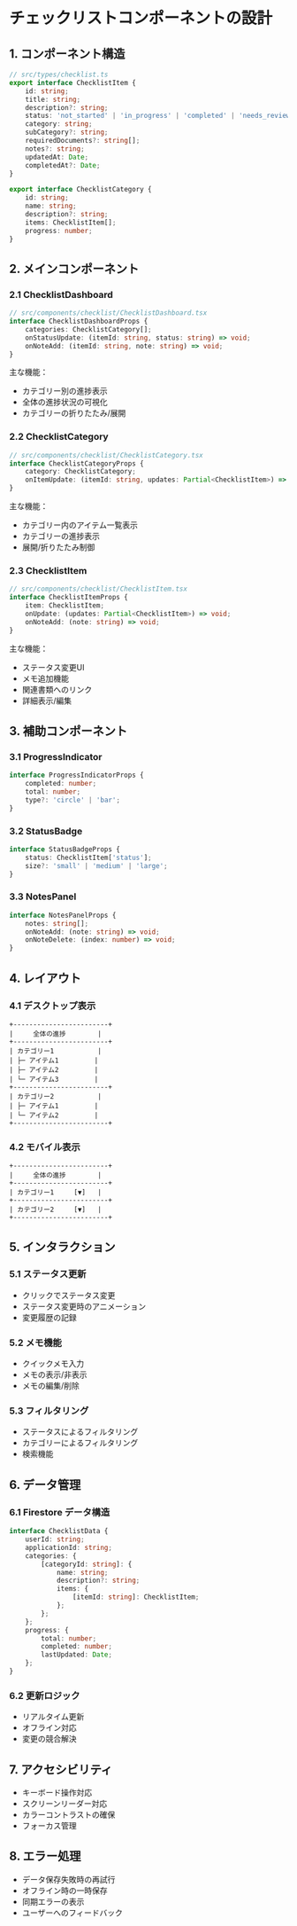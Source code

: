 # チェックリストコンポーネントの設計

## 1. コンポーネント構造

```typescript
// src/types/checklist.ts
export interface ChecklistItem {
    id: string;
    title: string;
    description?: string;
    status: 'not_started' | 'in_progress' | 'completed' | 'needs_review';
    category: string;
    subCategory?: string;
    requiredDocuments?: string[];
    notes?: string;
    updatedAt: Date;
    completedAt?: Date;
}

export interface ChecklistCategory {
    id: string;
    name: string;
    description?: string;
    items: ChecklistItem[];
    progress: number;
}
```

## 2. メインコンポーネント

### 2.1 ChecklistDashboard
```typescript
// src/components/checklist/ChecklistDashboard.tsx
interface ChecklistDashboardProps {
    categories: ChecklistCategory[];
    onStatusUpdate: (itemId: string, status: string) => void;
    onNoteAdd: (itemId: string, note: string) => void;
}
```

主な機能：
- カテゴリー別の進捗表示
- 全体の進捗状況の可視化
- カテゴリーの折りたたみ/展開

### 2.2 ChecklistCategory
```typescript
// src/components/checklist/ChecklistCategory.tsx
interface ChecklistCategoryProps {
    category: ChecklistCategory;
    onItemUpdate: (itemId: string, updates: Partial<ChecklistItem>) => void;
}
```

主な機能：
- カテゴリー内のアイテム一覧表示
- カテゴリーの進捗表示
- 展開/折りたたみ制御

### 2.3 ChecklistItem
```typescript
// src/components/checklist/ChecklistItem.tsx
interface ChecklistItemProps {
    item: ChecklistItem;
    onUpdate: (updates: Partial<ChecklistItem>) => void;
    onNoteAdd: (note: string) => void;
}
```

主な機能：
- ステータス変更UI
- メモ追加機能
- 関連書類へのリンク
- 詳細表示/編集

## 3. 補助コンポーネント

### 3.1 ProgressIndicator
```typescript
interface ProgressIndicatorProps {
    completed: number;
    total: number;
    type?: 'circle' | 'bar';
}
```

### 3.2 StatusBadge
```typescript
interface StatusBadgeProps {
    status: ChecklistItem['status'];
    size?: 'small' | 'medium' | 'large';
}
```

### 3.3 NotesPanel
```typescript
interface NotesPanelProps {
    notes: string[];
    onNoteAdd: (note: string) => void;
    onNoteDelete: (index: number) => void;
}
```

## 4. レイアウト

### 4.1 デスクトップ表示
```
+------------------------+
|     全体の進捗        |
+------------------------+
| カテゴリー1           |
| ├─ アイテム1         |
| ├─ アイテム2         |
| └─ アイテム3         |
+------------------------+
| カテゴリー2           |
| ├─ アイテム1         |
| └─ アイテム2         |
+------------------------+
```

### 4.2 モバイル表示
```
+------------------------+
|     全体の進捗        |
+------------------------+
| カテゴリー1     [▼]   |
+------------------------+
| カテゴリー2     [▼]   |
+------------------------+
```

## 5. インタラクション

### 5.1 ステータス更新
- クリックでステータス変更
- ステータス変更時のアニメーション
- 変更履歴の記録

### 5.2 メモ機能
- クイックメモ入力
- メモの表示/非表示
- メモの編集/削除

### 5.3 フィルタリング
- ステータスによるフィルタリング
- カテゴリーによるフィルタリング
- 検索機能

## 6. データ管理

### 6.1 Firestore データ構造
```typescript
interface ChecklistData {
    userId: string;
    applicationId: string;
    categories: {
        [categoryId: string]: {
            name: string;
            description?: string;
            items: {
                [itemId: string]: ChecklistItem;
            };
        };
    };
    progress: {
        total: number;
        completed: number;
        lastUpdated: Date;
    };
}
```

### 6.2 更新ロジック
- リアルタイム更新
- オフライン対応
- 変更の競合解決

## 7. アクセシビリティ

- キーボード操作対応
- スクリーンリーダー対応
- カラーコントラストの確保
- フォーカス管理

## 8. エラー処理

- データ保存失敗時の再試行
- オフライン時の一時保存
- 同期エラーの表示
- ユーザーへのフィードバック
